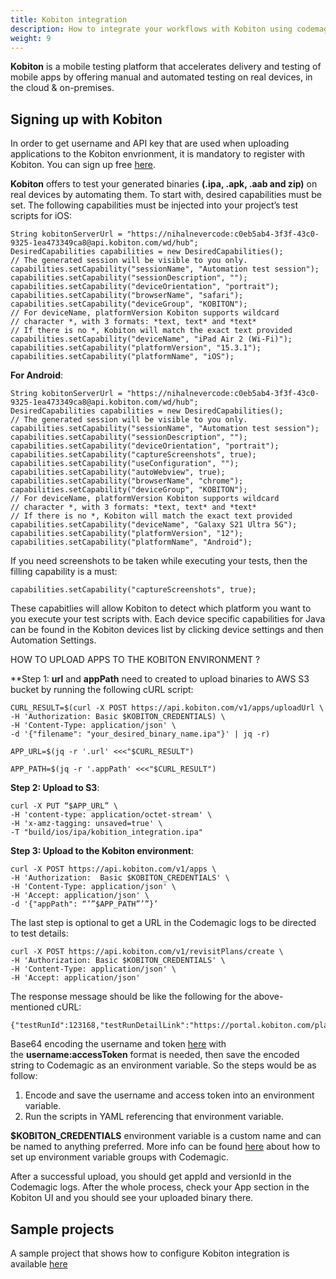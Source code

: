 ```yaml
---
title: Kobiton integration
description: How to integrate your workflows with Kobiton using codemagic.yaml
weight: 9
---
```


**Kobiton** is a mobile testing platform that accelerates delivery and testing of mobile apps by offering manual and automated testing on real devices, in the cloud & on-premises.

## Signing up with Kobiton

In order to get username and API key that are used when uploading applications to the Kobiton envrionment, it is mandatory to register with Kobiton. You can sign up free [here](https://kobiton.com/).


**Kobiton** offers to test your generated binaries **(.ipa, .apk, .aab and zip)** on real devices by automating them. To start with, desired capabilities must be set. The following capabilities  must be injected into your project’s test scripts for iOS:

```
String kobitonServerUrl = "https://nihalnevercode:c0eb5ab4-3f3f-43c0-9325-1ea473349ca8@api.kobiton.com/wd/hub";
DesiredCapabilities capabilities = new DesiredCapabilities();
// The generated session will be visible to you only. 
capabilities.setCapability("sessionName", "Automation test session");
capabilities.setCapability("sessionDescription", "");
capabilities.setCapability("deviceOrientation", "portrait");
capabilities.setCapability("browserName", "safari");
capabilities.setCapability("deviceGroup", "KOBITON");
// For deviceName, platformVersion Kobiton supports wildcard
// character *, with 3 formats: *text, text* and *text*
// If there is no *, Kobiton will match the exact text provided
capabilities.setCapability("deviceName", "iPad Air 2 (Wi-Fi)");
capabilities.setCapability("platformVersion", "15.3.1");
capabilities.setCapability("platformName", "iOS"); 
```

**For Android**:

```
String kobitonServerUrl = "https://nihalnevercode:c0eb5ab4-3f3f-43c0-9325-1ea473349ca8@api.kobiton.com/wd/hub";
DesiredCapabilities capabilities = new DesiredCapabilities();
// The generated session will be visible to you only. 
capabilities.setCapability("sessionName", "Automation test session");
capabilities.setCapability("sessionDescription", "");
capabilities.setCapability("deviceOrientation", "portrait");
capabilities.setCapability("captureScreenshots", true);
capabilities.setCapability("useConfiguration", "");
capabilities.setCapability("autoWebview", true);
capabilities.setCapability("browserName", "chrome");
capabilities.setCapability("deviceGroup", "KOBITON");
// For deviceName, platformVersion Kobiton supports wildcard
// character *, with 3 formats: *text, text* and *text*
// If there is no *, Kobiton will match the exact text provided
capabilities.setCapability("deviceName", "Galaxy S21 Ultra 5G");
capabilities.setCapability("platformVersion", "12");
capabilities.setCapability("platformName", "Android");
```

If you need screenshots to be taken while executing your tests, then the filling capability is a must:

```
capabilities.setCapability("captureScreenshots", true);
```

These capabitlies will allow Kobiton to detect which platform you want to you execute your test scripts with. Each device specific capabilities for Java can be found in the Kobiton devices list by clicking device settings and then Automation Settings.

HOW TO UPLOAD APPS TO THE KOBITON ENVIRONMENT ? 

**Step 1: **url** and **appPath** need to created to upload binaries to AWS S3 bucket by running the following cURL script:

```
CURL_RESULT=$(curl -X POST https://api.kobiton.com/v1/apps/uploadUrl \
-H 'Authorization: Basic $KOBITON_CREDENTIALS) \
-H 'Content-Type: application/json' \
-d '{"filename": "your_desired_binary_name.ipa"}' | jq -r)

APP_URL=$(jq -r '.url' <<<"$CURL_RESULT")

APP_PATH=$(jq -r '.appPath' <<<"$CURL_RESULT") 
```

**Step 2: Upload to S3**:

```
curl -X PUT “$APP_URL” \
-H 'content-type: application/octet-stream' \
-H 'x-amz-tagging: unsaved=true' \
-T "build/ios/ipa/kobition_integration.ipa"
```

**Step 3: Upload to the Kobiton environment**:

```
curl -X POST https://api.kobiton.com/v1/apps \
-H 'Authorization:  Basic $KOBITON_CREDENTIALS' \
-H 'Content-Type: application/json' \
-H 'Accept: application/json' \
-d '{"appPath": “’”$APP_PATH”’”}’
```

The last step is optional to get a URL in the Codemagic logs to be directed to test details:

```
curl -X POST https://api.kobiton.com/v1/revisitPlans/create \
-H 'Authorization: Basic $KOBITON_CREDENTIALS' \
-H 'Content-Type: application/json' \
-H 'Accept: application/json'
```

The response message should be like the following for the above-mentioned cURL:

```
{"testRunId":123168,"testRunDetailLink":"https://portal.kobiton.com/plans/123168/executions"}
```

Base64 encoding the username and token [here](https://mixedanalytics.com/knowledge-base/api-connector-encode-credentials-to-base-64/) with the **username:accessToken** format is needed, then save the encoded string to Codemagic as an environment variable. So the steps would be as follow:

1. Encode and save the username and access token into an environment variable.
2. Run the scripts in YAML referencing that environment variable.

**$KOBITON_CREDENTIALS** environment variable is a custom name and can be named to anything preferred. More info can be found [here](/variables/environment-variable-groups/) about how to set up environment variable groups with Codemagic.

After a successful upload, you should get appId and versionId in the Codemagic logs. After the whole process, check your App section in the Kobiton UI and you should see your uploaded binary there.

## Sample projects

A sample project that shows how to configure Kobiton integration is available [here]()



